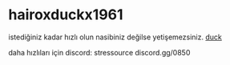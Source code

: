 # hairoxduckx1961
istediğiniz kadar hızlı olun nasibiniz değilse yetişemezsiniz. [duck](https://github.com/duckevils)


daha hızlıları için discord: stressource
discord.gg/0850
